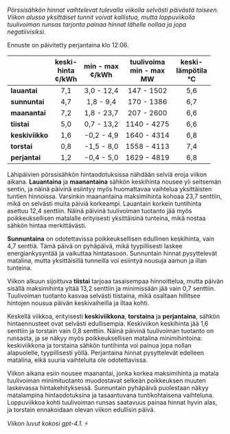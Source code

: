 *Pörssisähkön hinnat vaihtelevat tulevalla viikolla selvästi päivästä toiseen. Viikon alussa yksittäiset tunnit voivat kallistua, mutta loppuviikolla tuulivoiman runsas tarjonta painaa hinnat lähelle nollaa ja jopa negatiivisiksi.*

Ennuste on päivitetty perjantaina klo 12:06.

|             | keski-<br>hinta<br>¢/kWh | min - max<br>¢/kWh | tuulivoima<br>min - max<br>MW | keski-<br>lämpötila<br>°C |
|:------------|:----------------:|:----------------:|:---------------------:|:------------------:|
| **lauantai**   |       7,1        |   3,0 - 12,4     |   147 - 1502          |        5,6         |
| **sunnuntai**  |       4,7        |   1,8 - 9,4      |   170 - 1386          |        6,7         |
| **maanantai**  |       7,2        |   1,8 - 23,7     |   207 - 2600          |        6,6         |
| **tiistai**    |       5,0        |   0,7 - 13,2     |   1140 - 4275         |        6,6         |
| **keskiviikko**|       1,6        |  -0,2 - 4,9      |   1640 - 4314         |        6,8         |
| **torstai**    |       0,8        |  -1,5 - 8,0      |   1558 - 4113         |        7,4         |
| **perjantai**  |       1,2        |  -0,4 - 5,0      |   1629 - 4819         |        6,8         |

Lähipäivien pörssisähkön hintaodotuksissa nähdään selviä eroja viikon aikana. **Lauantaina** ja **maanantaina** sähkön keskihinta nousee yli seitsemän sentin, ja näinä päivinä esiintyy myös huomattavaa vaihtelua yksittäisten tuntien hinnoissa. Varsinkin maanantaina maksimihinta kohoaa 23,7 senttiin, mikä on selvästi muita päiviä korkeampi. Lauantain korkein tuntihinta asettuu 12,4 senttiin. Näinä päivinä tuulivoiman tuotanto jää myös poikkeuksellisen matalalle erityisesti yksittäisinä tunteina, mikä nostaa sähkön hintaa merkittävästi. 

**Sunnuntaina** on odotettavissa poikkeuksellisen edullinen keskihinta, vain 4,7 senttiä. Tämä päivä on pyhäpäivä, mikä tyypillisesti laskee energiankysyntää ja vaikuttaa hintatasoon. Sunnuntain hinnat pysyttelevät matalina, mutta yksittäisillä tunneilla voi esiintyä nousuja aamun ja illan tunteina. 

Viikon alkuun sijoittuva **tiistai** tarjoaa tasaisempaa hinnoittelua, mutta päivän sisällä maksimihinta yltää 13,2 senttiin ja minimissään jää vain 0,7 senttiin. Tuulivoiman tuotanto kasvaa selvästi tiistaina, mikä osaltaan hillitsee hintojen nousua päivän keskivaiheilla ja iltaa kohti.

Keskellä viikkoa, erityisesti **keskiviikkona**, **torstaina** ja **perjantaina**, sähkön hintaennusteet ovat selvästi edullisempia. Keskiviikon keskihinta jää 1,6 senttiin ja torstain vain 0,8 senttiin. Näinä päivinä tuulivoiman tuotanto on runsasta, ja se näkyy myös poikkeuksellisen matalina minimihintoina: keskiviikkona ja torstaina sähkön tuntihinta voi painua jopa nollan alapuolelle, tyypillisesti yöllä. Perjantaina hinnat pysyttelevät edelleen matalina, eikä suuria vaihteluita ole odotettavissa.

Viikon aikana esiin nousee maanantai, jonka korkea maksimihinta ja matala tuulivoiman minimituotanto muodostavat selkeän poikkeuksen muuten laskevassa hintakehityksessä. Sunnuntain pyhäpäivä puolestaan näkyy matalampina hintaodotuksina ja tasaantuvana tuntikohtaisena vaihteluna. Loppuviikkoa kohti tuulivoiman runsas saatavuus painaa hinnat hyvin alas, ja torstain ennakoidaan olevan viikon edullisin päivä.

*Viikon luvut kokosi gpt-4.1.* ⚡️
